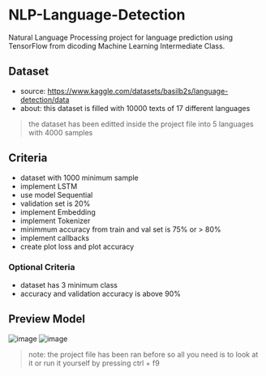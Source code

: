 # NLP-Language-Detection
Natural Language Processing project for language prediction using TensorFlow from dicoding Machine Learning Intermediate Class. 

## Dataset
- source: https://www.kaggle.com/datasets/basilb2s/language-detection/data
- about: this dataset is filled with 10000 texts of 17 different languages
> the dataset has been editted inside the project file into 5 languages with 4000 samples

## Criteria
- dataset with 1000 minimum sample
- implement LSTM
- use model Sequential
- validation set is 20%
- implement Embedding
- implement Tokenizer
- minimmum accuracy from train and val set is 75% or &gt; 80%
- implement callbacks
- create plot loss and plot accuracy
  
### Optional Criteria
- dataset has 3 minimum class
- accuracy and validation accuracy is above 90%

## Preview Model
![image](https://github.com/AxelSeanCP/NLP-TensorFlow/assets/104364854/01e9cf9c-a0af-496e-b4a0-bb16225d4e34)
![image](https://github.com/AxelSeanCP/NLP-TensorFlow/assets/104364854/c838d0ee-bae2-439d-803b-f04ce26128c1)

> note: the project file has been ran before so all you need is to look at it or run it yourself by pressing ctrl + f9
